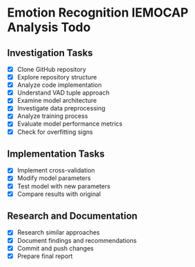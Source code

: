 # Emotion Recognition IEMOCAP Analysis Todo

## Investigation Tasks
- [x] Clone GitHub repository
- [x] Explore repository structure
- [x] Analyze code implementation
- [x] Understand VAD tuple approach
- [x] Examine model architecture
- [x] Investigate data preprocessing
- [x] Analyze training process
- [x] Evaluate model performance metrics
- [x] Check for overfitting signs

## Implementation Tasks
- [x] Implement cross-validation
- [x] Modify model parameters
- [x] Test model with new parameters
- [x] Compare results with original

## Research and Documentation
- [x] Research similar approaches
- [x] Document findings and recommendations
- [x] Commit and push changes
- [x] Prepare final report
